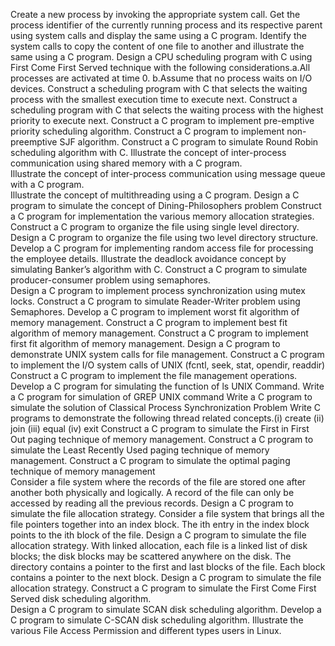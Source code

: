 Create a new process by invoking the appropriate system call. Get the process identifier of the currently running process and its respective parent using system calls and display the same using a C program.
Identify the system calls to copy the content of one file to another and illustrate the same using a C program.
Design a CPU scheduling program with C using First Come First Served technique with the following considerations.a.All processes are activated at time 0. b.Assume that no process waits on I/O devices.
Construct a scheduling program with C that selects the waiting process with the smallest execution time to execute next.
Construct a scheduling program with C that selects the waiting process with the highest priority to execute next.
Construct a C program to implement pre-emptive priority scheduling algorithm.
Construct a C program to implement non-preemptive SJF algorithm.
Construct a C program to simulate Round Robin scheduling algorithm with C.
Illustrate the concept of inter-process communication using shared memory with a C program.  
Illustrate the concept of inter-process communication using message queue with a C program.  
Illustrate the concept of multithreading using a C program.
Design a C program to simulate the concept of Dining-Philosophers problem
Construct a C program for implementation the various memory allocation strategies.
Construct a C program to organize the file using single level directory.
Design a C program to organize the file using two level directory structure.
Develop a C program for implementing random access file for processing the employee details.
Illustrate the deadlock avoidance concept by simulating Banker’s algorithm with C. 
Construct a C program to simulate producer-consumer problem using semaphores.  
Design a C program to implement process synchronization using mutex locks.
Construct a C program to simulate Reader-Writer problem using Semaphores.
Develop a C program to implement worst fit algorithm of memory management.
Construct a C program to implement best fit algorithm of memory management.
Construct a C program to implement first fit algorithm of memory management.
Design a C program to demonstrate UNIX system calls for file management.
Construct a C program to implement the I/O system calls of UNIX (fcntl, seek, stat, opendir, readdir)
Construct a C program to implement the file management operations.
Develop a C program for simulating the function of ls UNIX Command.
Write a C program for simulation of GREP UNIX command
Write a C program to simulate the solution of Classical Process Synchronization Problem
Write C programs to demonstrate the following thread related concepts.(i) create (ii) join (iii) equal (iv) exit
Construct a C program to simulate the First in First Out paging technique of memory management.
Construct a C program to simulate the Least Recently Used paging technique of memory management.
Construct a C program to simulate the optimal paging technique of memory management  
Consider a file system where the records of the file are stored one after another both physically and logically. A record of the file can only be accessed by reading all the previous records.  Design a C program to simulate the file allocation strategy.
Consider a file system that brings all the file pointers together into an index block. The ith entry in the index block points to the ith block of the file. Design a C program to simulate the file allocation strategy.
With linked allocation, each file is a linked list of disk blocks; the disk blocks may be scattered anywhere on the disk. The directory contains a pointer to the first and last blocks of the file.  Each block contains a pointer to the next block. Design a C program to simulate the file allocation strategy.
Construct a C program to simulate the First Come First Served disk scheduling algorithm.  
Design a C program to simulate SCAN disk scheduling algorithm.
Develop a C program to simulate C-SCAN disk scheduling algorithm.
Illustrate the various File Access Permission and different types users in Linux.
